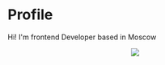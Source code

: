 # Profile
Hi! I'm frontend Developer based in Moscow


<p align="center">
  <a href="https://skillicons.dev">
    <img src="https://skillicons.dev/icons?i=js,ts,html,css,sass,react,redux,tailwind,nodejs,py,bots,docker,firebase,git,github,heroku,sqlite,vite,webpack&perline=6" />
  </a>
</p>
